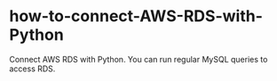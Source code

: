 # how-to-connect-AWS-RDS-with-Python
Connect AWS RDS with Python. You can run regular MySQL queries to access RDS. 
